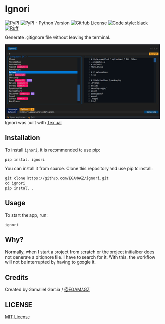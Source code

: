 # Ignori

[![PyPI](https://img.shields.io/pypi/v/ignori)](https://pypi.org/project/ignori/)
![PyPI - Python Version](https://img.shields.io/pypi/pyversions/ignori)
![GitHub License](https://img.shields.io/github/license/egamagz/ignori)
[![Code style: black](https://img.shields.io/badge/code%20style-black-000000.svg)](https://github.com/psf/black)
[![Ruff](https://img.shields.io/endpoint?url=https://raw.githubusercontent.com/astral-sh/ruff/main/assets/badge/v2.json)](https://github.com/astral-sh/ruff)

Generate .gitignore file without leaving the terminal.

![Ignori screenshot](./assets/ignori_screenshoot.png "Ignori Screenshot")
Ignori was built with [Textual](https://github.com/textualize/textual)

## Installation
To install `ignori`, it is recommended to use pip:
```shell
pip install ignori
```

You can install it from source. Clone this repository and use pip to install:
```shell
git clone https://github.com/EGAMAGZ/ignori.git
cd ignori
pip install .
```

## Usage
To start the app, run:
```shell
ignori
```

## Why?

Normally, when I start a project from scratch or the project initialiser does not generate a gitignore file, I have to search for it. With this, the workflow will not be interrupted by having to google it.

## Credits

Created by Gamaliel Garcia / [@EGAMAGZ](https://github.com/EGAMAGZ)

## LICENSE

[MIT License](./LICENSE)
